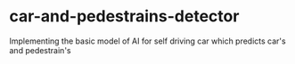 # car-and-pedestrains-detector
Implementing the basic model of AI for self driving car which predicts car's and pedestrain's
